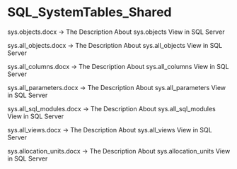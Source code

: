 # SQL_SystemTables_Shared
sys.objects.docx -> The Description About sys.objects View in SQL Server

sys.all_objects.docx -> The Description About sys.all_objects View in SQL Server

sys.all_columns.docx -> The Description About sys.all_columns View in SQL Server

sys.all_parameters.docx -> The Description About sys.all_parameters View in SQL Server

sys.all_sql_modules.docx -> The Description About sys.all_sql_modules View in SQL Server

sys.all_views.docx -> The Description About sys.all_views View in SQL Server

sys.allocation_units.docx -> The Description About sys.allocation_units View in SQL Server

